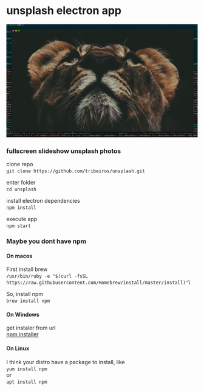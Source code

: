 # unsplash electron app

![unsplash app](https://raw.githubusercontent.com/tribeiros/unsplash/master/unsplash.png)


### fullscreen slideshow unsplash photos

clone repo\
`git clone https://github.com/tribeiros/unsplash.git`

enter folder\
`cd unsplash`

install electron dependencies\
`npm install`

execute app\
`npm start`

### Maybe you dont have npm

#### On macos

First install brew\
`/usr/bin/ruby -e "$(curl -fsSL https://raw.githubusercontent.com/Homebrew/install/master/install)"`\

So, install npm\
`brew install npm`

#### On Windows

get instaler from url\
[npm installer](https://nodejs.org/en/download/)

#### On Linux
I think your distro have a package to install, like\
`yum install npm`\
or\
`apt install npm`